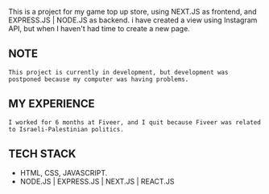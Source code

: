This is a project for my game top up store, using NEXT.JS as frontend, and EXPRESS.JS | NODE.JS as backend. i have created a view using Instagram API, but when I haven't had time to create a new page.

## NOTE 
```This project is currently in development, but development was postponed because my computer was having problems.```

## MY EXPERIENCE
```I worked for 6 months at Fiveer, and I quit because Fiveer was related to Israeli-Palestinian politics. ```

## TECH STACK
- HTML, CSS, JAVASCRIPT.
- NODE.JS | EXPRESS.JS | NEXT.JS | REACT.JS
